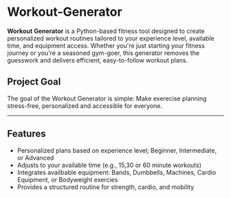 # Workout-Generator 
**Workout Generator** is a Python-based fitness tool designed to create personalized workout routines tailored to your experience level, available time, and equipment access. Whether you're just starting your fitness journey or you're a seasoned gym-goer, this generator removes the guesswork and delivers efficient, easy-to-follow workout plans.

## Project Goal
The goal of the Workout Generator is simple:
Make exerecise planning stress-free, personalized and accessible for everyone.

---
## Features
- Personalized plans based on experience level; Beginner, Intermediate, or Advanced
- Adjusts to your available time (e.g., 15,30 or 60 minute workouts)
- Integrates availbable equipment: Bands, Dumbbells, Machines, Cardio Equipment, or Bodyweight exercies
- Provides a structured routine for strength, cardio, and mobility
